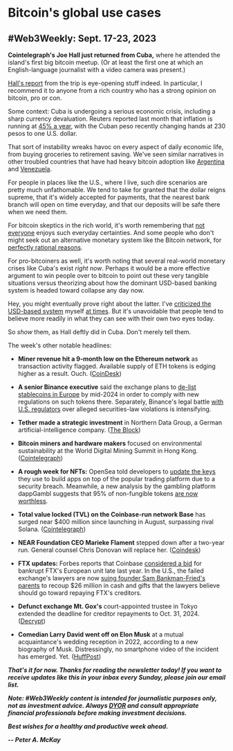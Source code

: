 # Bitcoin's global use cases
## #Web3Weekly: Sept. 17-23, 2023

**Cointelegraph's Joe Hall just returned from Cuba,** where he attended the island's first big bitcoin meetup. (Or at least the first one at which an English-language journalist with a video camera was present.)

[Hall's report](https://www.youtube.com/watch?v=UPp0Xbk4bFo) from the trip is eye-opening stuff indeed. In particular, I recommend it to anyone from a rich country who has a strong opinion on bitcoin, pro or con.

Some context: Cuba is undergoing a serious economic crisis, including a sharp currency devaluation. Reuters reported last month that inflation is running at [45% a year](https://www.reuters.com/world/americas/cubans-struggle-peso-loses-half-its-value-year-informal-market-2023-08-02/), with the Cuban peso recently changing hands at 230 pesos to one U.S. dollar.

That sort of instability wreaks havoc on every aspect of daily economic life, from buying groceries to retirement saving. We've seen similar narratives in  other troubled countries that have had heavy bitcoin adoption like [Argentina](https://www.cryptopolitan.com/bitcoin-hits-new-highs-in-argentina/) and [Venezuela](https://news.bitcoin.com/venezuela-numbers-cryptocurrency-adoption-factors/).

For people in places like the U.S., where I live, such dire scenarios are pretty much unfathomable. We tend to take for granted that the dollar reigns supreme, that it's widely accepted for payments, that the nearest bank branch will open on time everyday, and that our deposits will be safe there when we need them.

For bitcoin skeptics in the rich world, it's worth remembering that [not everyone](https://www.msn.com/en-us/money/markets/is-it-way-more-risky-to-hold-fiat-in-latin-america-and-africa-than-crypto/ar-AA1h7WNZ) enjoys such everyday certainties. And some people who don't might seek out an alternative monetary system like the Bitcoin network, for [perfectly rational reasons](https://www.investopedia.com/trading/how-fiat-currency-crises-drive-nations-toward-cryptocurrencies/).

For pro-bitcoiners as well, it's worth noting that several real-world monetary crises like Cuba's exist *right now*. Perhaps it would be a more effective argument to win people over to bitcoin to point out these very tangible situations versus theorizing about how the dominant USD-based banking system is headed toward collapse any day now.

Hey, you might eventually prove right about the latter. I've [criticized the USD-based system](https://peteramckay.medium.com/crypto-vs-mmt-competing-visions-of-how-money-should-work-410f4b7da381) myself [at times](https://peteramckay.medium.com/of-course-this-is-mmt-fde064179528). But it's unavoidable that people tend to believe more readily in what they can see with their own two eyes today.

So *show* them, as Hall deftly did in Cuba. Don't merely tell them.

The week's other notable headlines:

- **Miner revenue hit a 9-month low on the Ethereum network** as transaction activity flagged. Available supply of ETH tokens is edging higher as a result. Ouch. ([CoinDesk](https://www.coindesk.com/markets/2023/09/22/ether-turns-inflationary-as-network-revenue-plunges-to-9-month-low/))

- **A senior Binance executive** said the exchange plans to [de-list stablecoins in Europe](https://cointelegraph.com/news/binance-delist-stablecoins-in-europe-mica-compliance) by mid-2024 in order to comply with new regulations on such tokens there. Separately, Binance's legal battle [with U.S. regulators](https://www.coindesk.com/policy/2023/09/22/binance-us-affiliate-changpeng-cz-zhao-file-to-dismiss-sec-lawsuit/) over alleged securities-law violations is intensifying.

- **Tether made a strategic investment** in Northern Data Group, a German artificial-intelligence company. ([The Block](https://www.theblock.co/post/252360/tether-makes-strategic-investment-in-northern-data-group))

- **Bitcoin miners and hardware makers** focused on environmental sustainability at the World Digital Mining Summit in Hong Kong. ([Cointelegraph](https://cointelegraph.com/news/bitcoin-miners-focus-on-efficiency-renewable-energy-at-world-digital-mining-summit))

- **A rough week for NFTs:** OpenSea told developers to [update the keys](https://www.theblock.co/post/252675/opensea-tells-users-to-rotate-api-keys-after-third-party-security-breach) they use to build apps on top of the popular trading platform due to a security breach. Meanwhile, a new analysis by the gambling platform dappGambl suggests that 95% of non-fungible tokens [are now worthless](https://dappgambl.com/nfts/dead-nfts/).

- **Total value locked (TVL) on the Coinbase-run network Base** has surged near $400 million since launching in August, surpassing rival Solana. ([Cointelegraph](https://cointelegraph.com/news/base-surges-past-solana-total-value-locked))

- **NEAR Foundation CEO Marieke Flament** stepped down after a two-year run. General counsel Chris Donovan will replace her. ([Coindesk](https://www.coindesk.com/business/2023/09/21/near-foundations-marieke-flament-steps-down-as-ceo/))

- **FTX updates:** Forbes reports that Coinbase [considered a bid](https://fortune.com/crypto/2023/09/22/coinbase-ftx-europe-derivatives-futures-binance-crypto/) for bankrupt FTX's European unit late last year. In the U.S., the failed exchange's lawyers are now [suing founder Sam Bankman-Fried's parents](https://www.cnbc.com/2023/09/19/sbfs-parents-sued-by-ftx-for-millions-of-dollars-in-misappropriated-funds.html) to recoup $26 million in cash and gifts that the lawyers believe should go toward repaying FTX's creditors.  

- **Defunct exchange Mt. Gox's** court-appointed trustee in Tokyo extended the deadline for creditor repayments to Oct. 31, 2024. ([Decrypt](https://decrypt.co/198147/mt-gox-trustee-extends-deadline-for-creditor-repayments-by-a-year))

- **Comedian Larry David went off on Elon Musk** at a mutual acquaintance's wedding reception in 2022, according to a new biography of Musk. Distressingly, no smartphone video of the incident has emerged. Yet. ([HuffPost](https://www.huffpost.com/entry/larry-david-elon-musk-republican-wedding-uvalde_n_6509df74e4b07fc0ba9cf2cc))

<!-- Boilerplate needs re-working. This is version from last week... -->

_**That's it for now. Thanks for reading the newsletter today! If you want to receive updates like this in your inbox every Sunday, please join our email list.**_

_**Note: #Web3Weekly content is intended for journalistic purposes only, not as investment advice. Always [DYOR](https://www.urbandictionary.com/define.php?term=DYOR) and consult appropriate financial professionals before making investment decisions.**_

_**Best wishes for a healthy and productive week ahead.**_  

_**-- Peter A. McKay**_  
